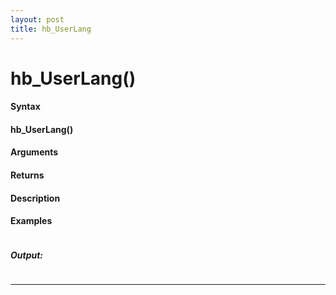 ```yaml
---
layout: post
title: hb_UserLang
---
```


# hb_UserLang()


#### Syntax

#### hb_UserLang()

#### Arguments

#### Returns

#### Description

#### Examples

```

```

##### Output:

```

```

---